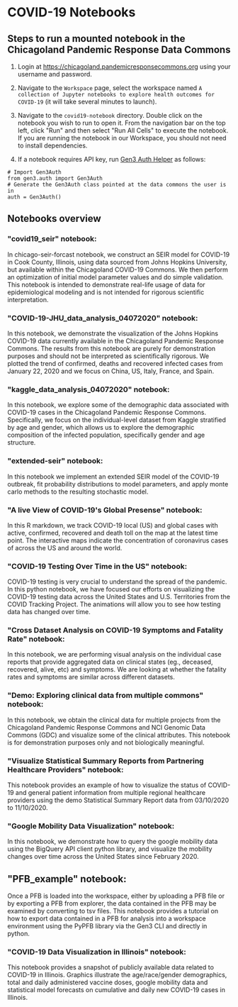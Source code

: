 # COVID-19 Notebooks


## Steps to run a mounted notebook in the Chicagoland Pandemic Response Data Commons

1. Login at https://chicagoland.pandemicresponsecommons.org using your username and password.

2. Navigate to the `Workspace` page, select the workspace named `A collection of Jupyter notebooks to explore health outcomes for COVID-19` (it will take several minutes to launch).
3. Navigate to the `covid19-notebook` directory. Double click on the notebook you wish to run to open it. From the navigation bar on the top left, click "Run" and then select "Run All Cells" to execute the notebook. If you are running the notebook in our Workspace, you should not need to install dependencies.
4. If a notebook requires API key, run [Gen3 Auth Helper](https://uc-cdis.github.io/gen3sdk-python/_build/html/auth.html) as follows:

```
# Import Gen3Auth
from gen3.auth import Gen3Auth
# Generate the Gen3Auth class pointed at the data commons the user is in
auth = Gen3Auth()
```


## Notebooks overview

### "covid19_seir" notebook:

In chicago-seir-forcast notebook, we construct an SEIR model for COVID-19 in Cook County, Illinois, using data sourced from Johns Hopkins University, but available within the Chicagoland COVID-19 Commons. We then perform an optimization of initial model parameter values and do simple validation. This notebook is intended to demonstrate real-life usage of data for epidemiological modeling and is not intended for rigorous scientific interpretation.

### "COVID-19-JHU_data_analysis_04072020" notebook:

In this notebook, we demonstrate the visualization of the Johns Hopkins COVID-19 data currently available in the Chicagoland Pandemic Response Commons. The results from this notebook are purely for demonstration purposes and should not be interpreted as scientifically rigorous. We plotted the trend of confirmed, deaths and recovered infected cases from January 22, 2020 and we focus on China, US, Italy, France, and Spain.

### "kaggle_data_analysis_04072020" notebook:

In this notebook, we explore some of the demographic data associated with COVID-19 cases in the Chicagoland Pandemic Response Commons. Specifically, we focus on the individual-level dataset from Kaggle stratified by age and gender, which allows us to explore the demographic composition of the infected population, specifically gender and age structure.

### "extended-seir" notebook:

In this notebook we implement an extended SEIR model of the COVID-19 outbreak,
fit probability distributions to model parameters, and apply monte carlo methods to the resulting stochastic model.

### "A live View of COVID-19's Global Presense" notebook:

In this R markdown, we track COVID-19 local (US) and global cases with active, confirmed, recovered and death toll on the map at the latest time point. The interactive maps indicate the concentration of coronavirus cases of across the US and around the world.

### "COVID-19 Testing Over Time in the US" notebook:

COVID-19 testing is very crucial to understand the spread of the pandemic. In this python notebook, we have focused our efforts on visualizing the COVID-19 testing data across the United States and U.S. Territories from the COVID Tracking Project. The animations will allow you to see how testing data has changed over time.

### "Cross Dataset Analysis on COVID-19 Symptoms and Fatality Rate" notebook:

In this notebook, we are performing visual analysis on the individual case reports that provide aggregated data on clinical states (eg., deceased, recovered, alive, etc) and symptoms. We are looking at whether the fatality rates and symptoms are similar across different datasets.

### "Demo: Exploring clinical data from multiple commons" notebook:

In this notebook, we obtain the clinical data for multiple projects from the Chicagoland Pandemic Response Commons and NCI Genomic Data Commons (GDC) and visualize some of the clinical attributes. This notebook is for demonstration purposes only and not biologically meaningful.

### "Visualize Statistical Summary Reports from Partnering Healthcare Providers" notebook:

This notebook provides an example of how to visualize the status of COVID-19 and general patient information from multiple regional healthcare providers using the demo Statistical Summary Report data from 03/10/2020 to 11/10/2020.

### "Google Mobility Data Visualization" notebook:

In this notebook, we demonstrate how to query the google mobility data using the BigQuery API client python library, and visualize the mobility changes over time across the United States since February 2020.


## "PFB_example" notebook:

Once a PFB is loaded into the workspace, either by uploading a PFB file or by exporting a PFB from explorer, the data contained in the PFB may be examined by converting to tsv files. This notebook provides a tutorial on how to export data contained in a PFB for analysis into a workspace environment using the PyPFB library via the Gen3 CLI and directly in python.

### "COVID-19 Data Visualization in Illinois" notebook:

This notebook provides a snapshot of publicly available data related to COVID-19 in Illinois. Graphics illustrate the age/race/gender demographics, total and daily administered vaccine doses, google mobility data and statistical model forecasts on cumulative and daily new COVID-19 cases in Illinois.
